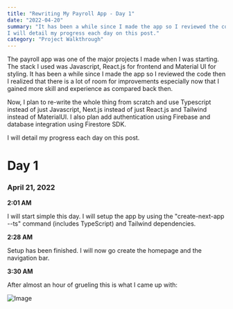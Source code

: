 ```yaml
---
title: "Rewriting My Payroll App - Day 1"
date: "2022-04-20"
summary: "It has been a while since I made the app so I reviewed the code then I realized that there is a lot of room for improvements especially now that I gained more skill and experience as compared back then. Now, I plan to re-write the whole thing from scratch and use Typescript instead of just Javascript, Next.js instead of just React.js and Tailwind instead of MaterialUI. I also plan add authentication using Firebase and database integration using Firestore SDK.
I will detail my progress each day on this post."
category: "Project Walkthrough"
---
```


The payroll app was one of the major projects I made when I was starting. The stack I used was Javascript, React.js for frontend and Material UI for styling. It has been a while since I made the app so I reviewed the code then I realized that there is a lot of room for improvements especially now that I gained more skill and experience as compared back then.

Now, I plan to re-write the whole thing from scratch and use Typescript instead of just Javascript, Next.js instead of just React.js and Tailwind instead of MaterialUI. I also plan add authentication using Firebase and database integration using Firestore SDK.

I will detail my progress each day on this post.

# Day 1

### April 21, 2022

**2:01 AM**

I will start simple this day. I will setup the app by using the "create-next-app --ts" command (includes TypeScript) and Tailwind dependencies.

**2:28 AM**

Setup has been finished. I will now go create the homepage and the navigation bar.

**3:30 AM**

After almost an hour of grueling this is what I came up with:

![Image](/blogs/image1.PNG)

